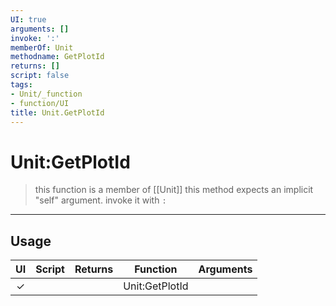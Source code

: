 ```yaml
---
UI: true
arguments: []
invoke: ':'
memberOf: Unit
methodname: GetPlotId
returns: []
script: false
tags:
- Unit/_function
- function/UI
title: Unit.GetPlotId
---
```

# Unit:GetPlotId
> this function is a member of [[Unit]]
> this method expects an implicit "self" argument. invoke it with `:`
-----
## Usage
|  UI | Script | Returns | Function | Arguments |
|:---:|:------:|-------:|:--------:|:---------|
|✓| ||Unit:GetPlotId||
